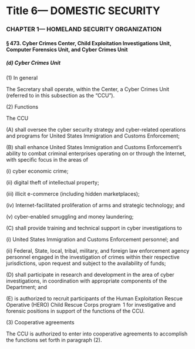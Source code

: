 
# Title 6— DOMESTIC SECURITY
### CHAPTER 1— HOMELAND SECURITY ORGANIZATION
#### § 473. Cyber Crimes Center, Child Exploitation Investigations Unit, Computer Forensics Unit, and Cyber Crimes Unit
##### (d) Cyber Crimes Unit

(1) In general

The Secretary shall operate, within the Center, a Cyber Crimes Unit (referred to in this subsection as the “CCU”).

(2) Functions

The CCU

(A) shall oversee the cyber security strategy and cyber-related operations and programs for United States Immigration and Customs Enforcement;

(B) shall enhance United States Immigration and Customs Enforcement’s ability to combat criminal enterprises operating on or through the Internet, with specific focus in the areas of

(i) cyber economic crime;

(ii) digital theft of intellectual property;

(iii) illicit e-commerce (including hidden marketplaces);

(iv) Internet-facilitated proliferation of arms and strategic technology; and

(v) cyber-enabled smuggling and money laundering;

(C) shall provide training and technical support in cyber investigations to

(i) United States Immigration and Customs Enforcement personnel; and

(ii) Federal, State, local, tribal, military, and foreign law enforcement agency personnel engaged in the investigation of crimes within their respective jurisdictions, upon request and subject to the availability of funds;

(D) shall participate in research and development in the area of cyber investigations, in coordination with appropriate components of the Department; and

(E) is authorized to recruit participants of the Human Exploitation Rescue Operative (HERO) Child Rescue Corps program  1 for investigative and forensic positions in support of the functions of the CCU.

(3) Cooperative agreements

The CCU is authorized to enter into cooperative agreements to accomplish the functions set forth in paragraph (2).
